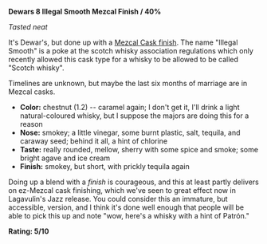 **Dewars 8 Illegal Smooth Mezcal Finish / 40%**

*Tasted neat*

It's Dewar's, but done up with a [Mezcal Cask finish](https://www.whiskybase.com/whiskies/whisky/184326/dewars-08-year-old).  The name "Illegal Smooth" is a poke at the scotch whisky association regulations which only recently allowed this cask type for a whisky to be allowed to be called "Scotch whisky".  

Timelines are unknown, but maybe the last six months of marriage are in Mezcal casks.

* **Color:** chestnut (1.2) -- caramel again; I don't get it, I'll drink a light natural-coloured whisky, but I suppose the majors are doing this for a reason
* **Nose:** smokey; a little vinegar, some burnt plastic, salt, tequila, and caraway seed; behind it all, a hint of chlorine
* **Taste:** really rounded, mellow, sherry with some spice and smoke; some bright agave and ice cream
* **Finish:** smokey, but short, with prickly tequila again

Doing up a blend with a *finish* is courageous, and this at least partly delivers on ez-Mezcal cask finishing, which we've seen to great effect now in Lagavulin's Jazz release.  You could consider this an immature, but accessible, version, and I think it's done well enough that people will be able to pick this up and note "wow, here's a whisky with a hint of Patrón."

**Rating: 5/10**